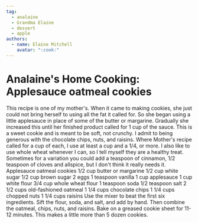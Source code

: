```yaml
---
tag:
  - analaine
  - Grandma Elaine
  - dessert
  - apple
authors:
  - name: Elaine Mitchell
    avatar: ":cook:"
---
```


# Analaine's Home Cooking: Applesauce oatmeal cookies
This recipe is one of my mother's. When it came to making cookies, she just could not bring
herself to using all the fat it called for. So she began using a little applesauce in place of some
of the butter or margarine. Gradually she increased this until her finished product called for 1
cup of the sauce.
This is a sweet cookie and is meant to be soft, not crunchy. I admit to being generous with the
chocolate chips, nuts, and raisins. Where Mother's recipe called for a cup of each, I use at least a
cup and a 1/4, or more.
I also like to use whole wheat whenever I can, so I tell myself they are a healthy treat.
Sometimes for a variation you could add a teaspoon of cinnamon, 1/2 teaspoon of cloves and
allspice, but I don't think it really needs it.
Applesauce oatmeal cookies
1/2 cup butter or margarine
1/2 cup white sugar
1/2 cup brown sugar
2 eggs
1 teaspoon vanilla
1 cup applesauce
1 cup white flour
3/4 cup whole wheat flour
1 teaspoon soda
1/2 teaspoon salt
2 1/2 cups old-fashioned oatmeal
1 1/4 cups chocolate chips
1 1/4 cups chopped nuts
1 1/4 cups raisins
Use the mixer to beat the first six ingredients. Sift the flour, soda, and salt, and add by hand.
Then combine the oatmeal, chips, nuts, and raisins. Bake on a greased cookie sheet for 11-12
minutes. This makes a little more than 5 dozen cookies.